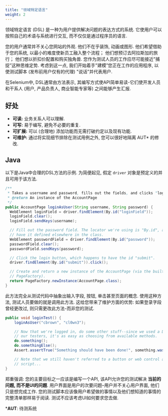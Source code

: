 ```yaml
---
title: "领域特定语言"
weight: 2
---
```



领域特定语言 (DSL) 是一种为用户提供解决问题的表达方式的系统.
它使用户可以按照自己的术语与系统进行交互, 而不仅仅是通过程序员的语言.

您的用户通常并不关心您网站的外观. 
他们不在乎装饰, 动画或图形. 
他们希望借助于您的系统, 以最小的难度使新员工融入整个流程；
他们想预订去阿拉斯加的旅行；
他们想以折扣价配置和购买独角兽. 
您作为测试人员的工作应尽可能接近"捕捉”这种思维定势. 
考虑到这一点, 我们开始着手"建模”您正在工作的应用程序, 
以使测试脚本 (发布前用户仅有的代理) "说话”并代表用户.


在Selenium中, DSL通常由方法表示, 
其编写方式使API简单易读-它们使开发人员和干系人
 (用户, 产品负责人, 商业智能专家等) 之间能够产生汇报. 
 
 
## 好处

* **可读:** 业务关系人可以理解.
* **可写:** 易于编写, 避免不必要的重复.
* **可扩展:** 可以 (合理地) 添加功能而无需打破约定以及现有功能.
* **可维护:** 通过将实现细节排除在测试用例之外, 您可以很好地隔离 AUT* 的修改.


## Java

以下是Java中合理的DSL方法的示例. 
为简便起见, 假定 `driver` 对象是预定义的并且可用于该方法.

```java
/**
 * Takes a username and password, fills out the fields, and clicks "login".
 * @return An instance of the AccountPage
 */
public AccountPage loginAsUser(String username, String password) {
  WebElement loginField = driver.findElement(By.id("loginField"));
  loginField.clear();
  loginField.sendKeys(username);

  // Fill out the password field. The locator we're using is "By.id", and we should
  // have it defined elsewhere in the class.
  WebElement passwordField = driver.findElement(By.id("password"));
  passwordField.clear();
  passwordField.sendKeys(password);

  // Click the login button, which happens to have the id "submit".
  driver.findElement(By.id("submit")).click();

  // Create and return a new instance of the AccountPage (via the built-in Selenium
  // PageFactory).
  return PageFactory.newInstance(AccountPage.class);
}
```

此方法完全从测试代码中抽象出输入字段, 按钮, 单击甚至页面的概念. 
使用这种方法, 测试人员要做的就是调用此方法. 
这给您带来了维护方面的优势: 如果登录字段曾经更改过, 
则只需更改此方法-而非您的测试.

```java
public void loginTest() {
    loginAsUser("cbrown", "cl0wn3");

    // Now that we're logged in, do some other stuff--since we used a DSL to support
    // our testers, it's as easy as choosing from available methods.
    do.something();
    do.somethingElse();
    Assert.assertTrue("Something should have been done!", something.wasDone());

    // Note that we still haven't referred to a button or web control anywhere in this
    // script...
}
```


郑重强调: 您的主要目标之一应该是编写一个API, 
该API允许您的测试解决 **当前的问题, 而不是UI的问题**. 
用户界面是用户的次要问题–用户并不关心用户界面, 他们只是想完成工作. 
您的测试脚本应该像用户希望做的事情以及他们想知道的事情的完整清单那样易于阅读. 
测试不应该考虑UI如何要求您去做.

***AUT**: 待测系统

